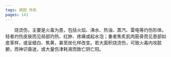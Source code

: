 ```yaml
---
tags: 病因 外伤
pages: 141
---
```

&emsp;&emsp;烧烫伤，主要是火毒为患，包括火焰、沸水、热油、蒸汽、雷电等灼伤形体。轻者灼伤皮肤而见局部灼热、红肿、疼痛或起水泡；重者焦炙肌肉筋骨而见患部如皮革样，或呈蜡白、焦黄，甚至炭化样改变。若大面积烧烫伤，可致火毒内攻脏腑，而神识昏迷，或大量伤津耗液而致亡阴亡阳。